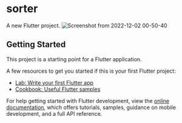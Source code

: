 # sorter

A new Flutter project.
![Screenshot from 2022-12-02 00-50-40](https://user-images.githubusercontent.com/54814827/205070044-41786268-8cd9-473d-90a0-b82a28391a19.png)



## Getting Started

This project is a starting point for a Flutter application.

A few resources to get you started if this is your first Flutter project:

- [Lab: Write your first Flutter app](https://docs.flutter.dev/get-started/codelab)
- [Cookbook: Useful Flutter samples](https://docs.flutter.dev/cookbook)

For help getting started with Flutter development, view the
[online documentation](https://docs.flutter.dev/), which offers tutorials,
samples, guidance on mobile development, and a full API reference.
